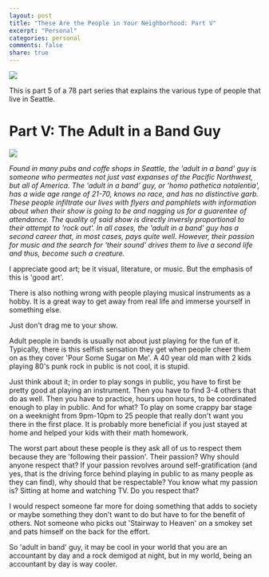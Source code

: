 ```yaml
---
layout: post
title: "These Are the People in Your Neighborhood: Part V"
excerpt: "Personal"
categories: personal
comments: false
share: true
---
```


![](https://mir-s3-cdn-cf.behance.net/project_modules/disp/5beb7232574739.5605c0b811614.jpg)


This is part 5 of a 78 part series that explains the various type of people that live in Seattle.


# Part V: The Adult in a Band Guy


![](http://bloximages.chicago2.vip.townnews.com/dailyindependent.com/content/tncms/assets/v3/editorial/2/a1/2a12f73d-5202-5343-9cf9-8de158e39009/53d16fd10723d.image.jpg)



*Found in many pubs and coffe shops in Seattle, the 'adult in a band' guy is someone who permeates not just vast expanses of the Pacific Northwest, but all of America. The 'adult in a band' guy, or 'homo pathetica notalentia', has a wide age range of 21-70, knows no race, and has no distinctive garb. These people infiltrate our lives with flyers and pamphlets with information about when their show is going to be and nagging us for a guarentee of attendance. The quality of said show is directly inversly proportional to their attempt to 'rock out'. In all cases, the 'adult in a band' guy has a second career that, in most cases, pays quite well. However, their passion for music and the search for 'their sound' drives them to live a second life and thus, become such a creature.*


I appreciate good art; be it visual, literature, or music. But the emphasis of this is 'good art'. 

There is also nothing wrong with people playing musical instruments as a hobby. It is a great way to get away from real life and immerse yourself in something else. 

Just don't drag me to your show.

Adult people in bands is usually not about just playing for the fun of it. Typically, there is this selfish sensation they get when people cheer them on as they cover 'Pour Some Sugar on Me'. A 40 year old man with 2 kids playing 80's punk rock in public is not cool, it is stupid.


Just think about it; in order to play songs in public, you have to first be pretty good at playing an instrument. Then you have to find 3-4 others that do as well. Then you have to practice, hours upon hours, to be coordinated enough to play in public. And for what? To play on some crappy bar stage on a weeknight from 9pm-10pm to 25 people that really don't want you there in the first place. It is probably more beneficial if you just stayed at home and helped your kids with their math homework.



The worst part about these people is they ask all of us to respect them because they are 'following their passion'. Their passion? Why should anyone respect that? If your passion revolves around self-gratification (and yes, that is the driving force behind playing in public to as many people as they can find), why should that be respectable? You know what my passion is? Sitting at home and watching TV. Do you respect that? 

I would respect someone far more for doing something that adds to society or maybe something they don't want to do but have to for the benefit of others. Not someone who picks out 'Stairway to Heaven' on a smokey set and pats himself on the back for the effort. 

So 'adult in band' guy, it may be cool in your world that you are an accountant by day and a rock demigod at night, but in my world, being an accountant by day is way cooler. 









